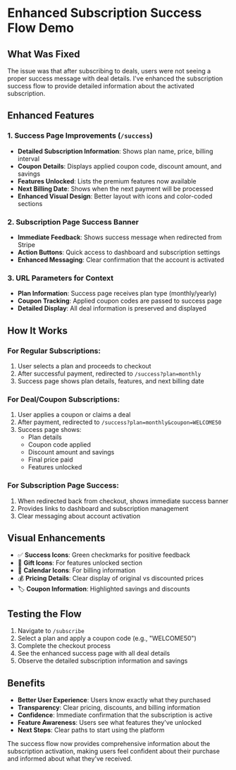 # Enhanced Subscription Success Flow Demo

## What Was Fixed

The issue was that after subscribing to deals, users were not seeing a proper success message with deal details. I've enhanced the subscription success flow to provide detailed information about the activated subscription.

## Enhanced Features

### 1. Success Page Improvements (`/success`)
- **Detailed Subscription Information**: Shows plan name, price, billing interval
- **Coupon Details**: Displays applied coupon code, discount amount, and savings
- **Features Unlocked**: Lists the premium features now available
- **Next Billing Date**: Shows when the next payment will be processed
- **Enhanced Visual Design**: Better layout with icons and color-coded sections

### 2. Subscription Page Success Banner
- **Immediate Feedback**: Shows success message when redirected from Stripe
- **Action Buttons**: Quick access to dashboard and subscription settings
- **Enhanced Messaging**: Clear confirmation that the account is activated

### 3. URL Parameters for Context
- **Plan Information**: Success page receives plan type (monthly/yearly)
- **Coupon Tracking**: Applied coupon codes are passed to success page
- **Detailed Display**: All deal information is preserved and displayed

## How It Works

### For Regular Subscriptions:
1. User selects a plan and proceeds to checkout
2. After successful payment, redirected to `/success?plan=monthly`
3. Success page shows plan details, features, and next billing date

### For Deal/Coupon Subscriptions:
1. User applies a coupon or claims a deal
2. After payment, redirected to `/success?plan=monthly&coupon=WELCOME50`
3. Success page shows:
   - Plan details
   - Coupon code applied
   - Discount amount and savings
   - Final price paid
   - Features unlocked

### For Subscription Page Success:
1. When redirected back from checkout, shows immediate success banner
2. Provides links to dashboard and subscription management
3. Clear messaging about account activation

## Visual Enhancements

- ✅ **Success Icons**: Green checkmarks for positive feedback
- 🎁 **Gift Icons**: For features unlocked section
- 📅 **Calendar Icons**: For billing information
- 💰 **Pricing Details**: Clear display of original vs discounted prices
- 🏷️ **Coupon Information**: Highlighted savings and discounts

## Testing the Flow

1. Navigate to `/subscribe`
2. Select a plan and apply a coupon code (e.g., "WELCOME50")
3. Complete the checkout process
4. See the enhanced success page with all deal details
5. Observe the detailed subscription information and savings

## Benefits

- **Better User Experience**: Users know exactly what they purchased
- **Transparency**: Clear pricing, discounts, and billing information
- **Confidence**: Immediate confirmation that the subscription is active
- **Feature Awareness**: Users see what features they've unlocked
- **Next Steps**: Clear paths to start using the platform

The success flow now provides comprehensive information about the subscription activation, making users feel confident about their purchase and informed about what they've received.
